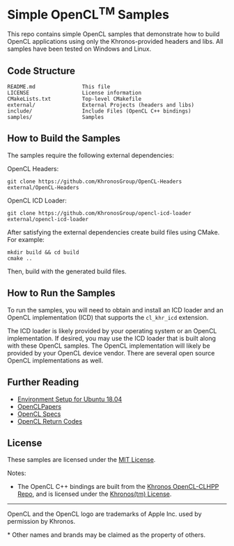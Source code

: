 # Simple OpenCL<sup>TM</sup> Samples

This repo contains simple OpenCL samples that demonstrate how to build
OpenCL applications using only the Khronos-provided headers and libs.
All samples have been tested on Windows and Linux.


## Code Structure

```
README.md               This file
LICENSE                 License information
CMakeLists.txt          Top-level CMakefile
external/               External Projects (headers and libs)
include/                Include Files (OpenCL C++ bindings)
samples/                Samples
```

## How to Build the Samples

The samples require the following external dependencies:

OpenCL Headers:

    git clone https://github.com/KhronosGroup/OpenCL-Headers external/OpenCL-Headers

OpenCL ICD Loader:

    git clone https://github.com/KhronosGroup/opencl-icd-loader external/opencl-icd-loader

After satisfying the external dependencies create build files using CMake.  For example:

    mkdir build && cd build
    cmake ..

Then, build with the generated build files.

## How to Run the Samples

To run the samples, you will need to obtain and install an ICD loader and an 
OpenCL implementation (ICD) that supports the `cl_khr_icd` extension.

The ICD loader is likely provided by your operating system or an OpenCL
implementation.  If desired, you may use the ICD loader that is built along 
with these OpenCL samples.  The OpenCL implementation will likely be provided 
by your OpenCL device vendor.  There are several open source OpenCL
implementations as well.

## Further Reading

* [Environment Setup for Ubuntu 18.04](docs/env/ubuntu/18.04.md)
* [OpenCLPapers](https://github.com/bashbaug/OpenCLPapers)
* [OpenCL Specs](https://www.khronos.org/registry/OpenCL/specs/)
* [OpenCL Return Codes](https://streamhpc.com/blog/2013-04-28/opencl-error-codes/)

## License

These samples are licensed under the [MIT License](LICENSE).

Notes:
* The OpenCL C++ bindings are built from the
[Khronos OpenCL-CLHPP Repo](https://github.com/KhronosGroup/OpenCL-CLHPP),
and is licensed under the
[Khronos(tm) License](https://github.com/KhronosGroup/OpenCL-CLHPP/blob/master/LICENSE.txt).

---
OpenCL and the OpenCL logo are trademarks of Apple Inc. used by permission by Khronos.

\* Other names and brands may be claimed as the property of others.